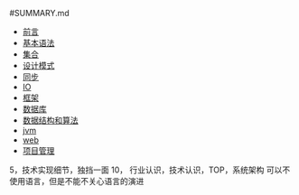 #SUMMARY.md
* [前言](README.md)
* [基本语法](README.md)
* [集合](README.md)
* [设计模式](README.md)
* [同步](synchronize.md)
* [IO](README.md)
* [框架](README.md)
* [数据库](README.md)
* [数据结构和算法](README.md)
* [jvm](README.md)
* [web](README.md)
* [项目管理](README.md)

5，技术实现细节，独挡一面
10， 行业认识，技术认识，TOP，系统架构
可以不使用语言，但是不能不关心语言的演进